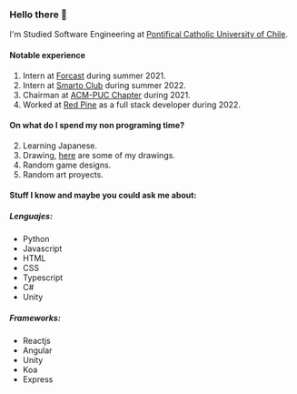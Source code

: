 ### Hello there 🤲
I'm Studied Software Engineering at [Pontifical Catholic University of Chile][4].

#### Notable experience
1. Intern at [Forcast][1] during summer 2021.
2. Intern at [Smarto Club][9] during summer 2022.
3. Chairman at [ACM-PUC Chapter][7] during 2021.
4. Worked at [Red Pine][10] as a full stack developer during 2022.

#### On what do I spend my non programing time?
2. Learning Japanese.
3. Drawing, [here][6] are some of my drawings.
4. Random game designs.
5. Random art proyects.

#### Stuff I know and maybe you could ask me about:
##### Lenguajes:
* Python
* Javascript
* HTML
* CSS
* Typescript
* C#
* Unity

##### Frameworks:
* Reactjs
* Angular
* Unity
* Koa
* Express


[1]: https://www.forcast.cl/
[2]: https://rheviu.github.io/hello/
[3]: https://cpu.ing.puc.cl/
[4]: https://cpu.ing.puc.cl/
[5]: https://www.instagram.com/cpu_uc/?hl=es-la
[6]: https://www.instagram.com/luckbox.studio/?hl=es-la
[7]: https://www.instagram.com/capituloacmpuc/
[8]: https://github.com/Luckbox314/SecretSantaAPI
[9]: https://smarto.club/
[10]: http://www.redpine.solutions/
[11]: https://es.modyo.com
